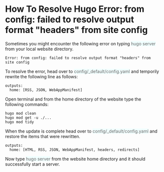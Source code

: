 # How To Resolve Hugo Error:  from config: failed to resolve output format "headers" from site config

Sometimes you might encounter the following error on typing <span style="color:DimGray;background-color: #F0FFFF">hugo server</span> from your local website directory. 

```shell
Error: from config: failed to resolve output format "headers" from site config
```

To resolve the error, head over to <span style="color:DimGray;background-color: #F0FFFF">config/_default/config.yaml</span> and temporily rewrite the following line as follows:

```shell
outputs:
  home: [RSS, JSON, WebAppManifest]
```

Open terminal and from the home directory of the website type the following commands:

```shell
hugo mod clean
hugo mod get -u ./...
hugo mod tidy
```

When the update is complete head over to <span style="color:DimGray;background-color: #F0FFFF">config/_default/config.yaml</span> and restore the items that were rewritten. 

```shell
outputs:
  home: [HTML, RSS, JSON, WebAppManifest, headers, redirects]
```

Now type <span style="color:DimGray;background-color: #F0FFFF">hugo server</span> from the website home directory and it should successfully start a server.


```python

```

